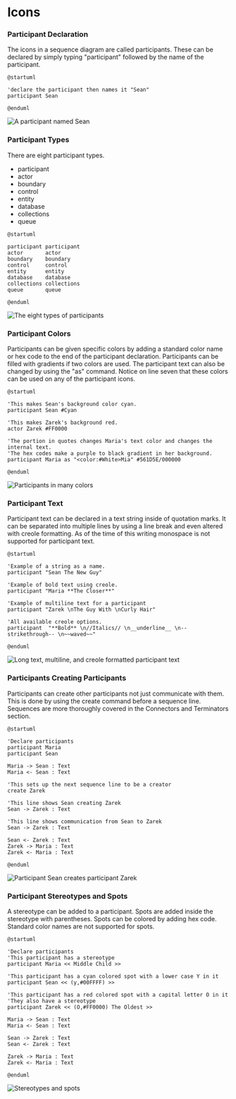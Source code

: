 # Icons

### Participant Declaration

The icons in a sequence diagram are called participants. These can be declared by simply typing "participant" followed by the name of the participant.

```
@startuml

'declare the participant then names it "Sean"
participant Sean

@enduml
```

![A participant named Sean](../../../../.gitbook/assets/01Participant.png)

### Participant Types

There are eight participant types.

* participant
* actor
* boundary
* control
* entity
* database
* collections
* queue

```
@startuml

participant participant
actor       actor
boundary    boundary
control     control
entity      entity
database    database
collections collections
queue       queue

@enduml
```

![The eight types of participants](../../../../.gitbook/assets/02ParticipantTypes.png)

### Participant Colors

Participants can be given specific colors by adding a standard color name or hex code to the end of the participant declaration. Participants can be filled with gradients if two colors are used. The participant text can also be changed by using the "as" command. Notice on line seven that these colors can be used on any of the participant icons.

```
@startuml

'This makes Sean's background color cyan.
participant Sean #Cyan

'This makes Zarek's background red.
actor Zarek #FF0000

'The portion in quotes changes Maria's text color and changes the internal text. 
'The hex codes make a purple to black gradient in her background.
participant Maria as "<color:#White>Mia" #561D5E/000000

@enduml
```

![Participants in many colors](../../../../.gitbook/assets/06ParticipantColors.png)

### Participant Text

Participant text can be declared in a text string inside of quotation marks. It can be separated into multiple lines by using a line break and even altered with creole formatting. As of the time of this writing monospace is not supported for participant text.

```
@startuml

'Example of a string as a name.
participant "Sean The New Guy" 

'Example of bold text using creole.
participant "Maria **The Closer**"

'Example of multiline text for a participant
participant "Zarek \nThe Guy With \nCurly Hair"

'All available creole options.
participant  "**Bold** \n//Italics// \n__underline__ \n--strikethrough-- \n~~waved~~"

@enduml
```

![Long text, multiline, and creole formatted participant text](<../../../../.gitbook/assets/07 ParticipantTextFormatting.png>)

### Participants Creating Participants

Participants can create other participants not just communicate with them. This is done by using the create command before a sequence line. Sequences are more thoroughly covered in the Connectors and Terminators section.

```
@startuml

'Declare participants
participant Maria
participant Sean

Maria -> Sean : Text
Maria <- Sean : Text

'This sets up the next sequence line to be a creator
create Zarek

'This line shows Sean creating Zarek
Sean -> Zarek : Text

'This line shows communication from Sean to Zarek
Sean -> Zarek : Text

Sean <- Zarek : Text
Zarek -> Maria : Text
Zarek <- Maria : Text

@enduml
```

![Participant Sean creates participant Zarek](../../../../.gitbook/assets/31ParticipantsCreateParticipants.png)

### Participant Stereotypes and Spots

A stereotype can be added to a participant. Spots are added inside the stereotype with parentheses. Spots can be colored by adding hex code. Standard color names are not supported for spots.

```
@startuml

'Declare participants
'This participant has a stereotype
participant Maria << Middle Child >>

'This participant has a cyan colored spot with a lower case Y in it
participant Sean << (y,#00FFFF) >>

'This participant has a red colored spot with a capital letter O in it
'They also have a stereotype
participant Zarek << (O,#FF0000) The Oldest >>

Maria -> Sean : Text
Maria <- Sean : Text

Sean -> Zarek : Text
Sean <- Zarek : Text

Zarek -> Maria : Text
Zarek <- Maria : Text

@enduml
```

![Stereotypes and spots](../../../../.gitbook/assets/32Stereotypes.png)
